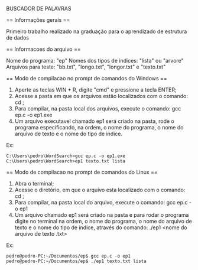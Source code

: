 BUSCADOR DE PALAVRAS

== Informações gerais ==

Primeiro trabalho realizado na graduação para o aprendizado de estrutura de dados

== Informacoes do arquivo ==

Nome do programa: "ep"
Nomes dos tipos de indices: "lista" ou "arvore"
Arquivos para teste: "bb.txt", "longo.txt", "longor.txt" e "texto.txt"


== Modo de compilacao no prompt de comandos do Windows ==

1. Aperte as teclas WIN + R, digite "cmd" e pressione a tecla ENTER;
2. Acesse a pasta em que os arquivos estão localizados com o comando: cd <caminho-do-arquivo>;
3. Para compilar, na pasta local dos arquivos, execute o comando: gcc ep.c -o ep1.exe
4. Um arquivo executavel chamado ep1 será criado na pasta, rode o programa especificando, na ordem, o nome do programa, o nome do arquivo de texto e o nome do tipo de indice.

Ex: 

    C:\Users\pedro\WordSearch>gcc ep.c -o ep1.exe
    C:\Users\pedro\WordSearch>ep1 texto.txt lista

== Modo de compilacao no prompt de comandos do Linux ==

1. Abra o terminal;
2. Acesse o diretório, em que o arquivo esta localizado com o comando: cd <caminho-do-arquivo>;
3. Para compilar, na pasta local do arquivo, execute o comando: gcc ep.c -o ep1
4. Um arquivo chamado ep1 será criado na pasta e para rodar o programa digite no terminal na ordem, o nome do programa, o nome do arquivo de texto e o nome do tipo de indice,
   através do comando: ./ep1 <nome do arquivo de texto .txt> <tipo de indice>


Ex: 

    pedro@pedro-PC:~/Documentos/ep$ gcc ep.c -o ep1
    pedro@pedro-PC:~/Documentos/ep$ ./ep1 texto.txt lista

